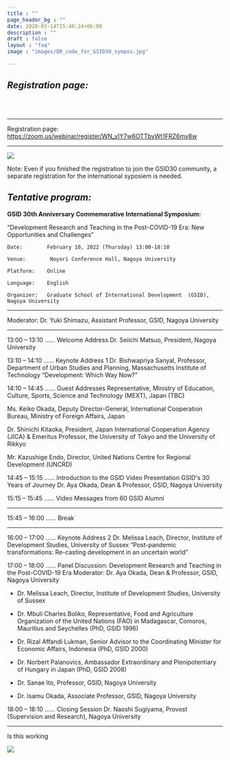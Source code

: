 ```yaml
---
title : ""
page_header_bg : ""
date: 2020-03-14T15:40:24+06:00
description : ""
draft : false
layout : "faq"
image : "images/QR_code_for_GSID30_sympos.jpg"

---
```


## _Registration page:_ 

<br><br>
- - - - - - - - - - - - - - -- - - - - - - - - - - - -
Registration page: <https://zoom.us/webinar/register/WN_vIY7w6OTTbyWt1FRZ6my8w>
- - - - - - - - - - - - - - -- - - - - - - - - - - - -

<img src="https://monosnap.com/image/L2E4IiOMEYwuoo7sYb7KZbN0lVMILb"/>


Note: Even if you finished the registration to join the GSID30 community, a separate registration for the international syposiem is needed.  

## _Tentative program:_ 

**GSID 30th Anniversary Commemorative International Symposium:**

“Development Research and Teaching in the Post-COVID-19 Era: New Opportunities and Challenges”

	Date: 	     February 10, 2022 (Thursday) 13:00-18:10

	Venue:	      Noyori Conference Hall, Nagoya University

	Platform:	 Online

	Language:	 English

	Organizer:	 Graduate School of International Development  (GSID), Nagoya University

- - - - - - - - - - - - - - -- - - - - - - - - - - - -

Moderator: Dr. Yuki Shimazu, Assistant Professor, GSID, Nagoya University

- - - - - - - - - - - - - - -- - - - - - - - - - - - -

13:00 – 13:10 …… Welcome Address
Dr. Seiichi Matsuo, President, Nagoya University

13:10 – 14:10 …… Keynote Address 1
Dr. Bishwapriya Sanyal, Professor, Department of Urban Studies and Planning, Massachusetts Institute of Technology
“Development: Which Way Now?”

14:10 – 14:45 …… Guest Addresses
Representative, Ministry of Education, Culture, Sports, Science and Technology (MEXT), Japan (TBC)

Ms. Keiko Okada, Deputy Director-General, International Cooperation Bureau, Ministry of Foreign Affairs, Japan

Dr. Shinichi Kitaoka, President, Japan International Cooperation Agency (JICA) & Emeritus Professor, the University of Tokyo and the University of Rikkyo

Mr. Kazushige Endo, Director, United Nations Centre for Regional Development (UNCRD)


14:45 – 15:15 …… Introduction to the GSID
Video Presentation
GSID's 30 Years of Journey
Dr. Aya Okada, Dean & Professor, GSID, Nagoya University

15:15 – 15:45 …… Video Messages from 60 GSID Alumni

- - - - - - - - - - - - - - -- - - - - - - - - - - - -
15:45 – 16:00 …… Break
- - - - - - - - - - - - - - -- - - - - - - - - - - - -

16:00 – 17:00 …… Keynote Address 2
Dr. Melissa Leach, Director, Institute of Development Studies, University of Sussex
“Post-pandemic transformations: Re-casting development in an uncertain world”

17:00 – 18:00 …… Panel Discussion: Development Research and Teaching in the  Post-COVID-19 Era
Moderator: Dr. Aya Okada, Dean & Professor, GSID, Nagoya University

- Dr. Melissa Leach, Director, Institute of Development Studies, University of Sussex

- Dr. Mbuli Charles Boliko, Representative, Food and Agriculture Organization of the United Nations (FAO) in Madagascar, Comoros, Mauritius and Seychelles (PhD, GSID 1996)

- Dr. Rizal Affandi Lukman, Senior Advisor to the Coordinating Minister for Economic Affairs, Indonesia (PhD, GSID 2000)

- Dr. Norbert Palanovics, Ambassador Extraordinary and Plenipotentiary of Hungary in Japan (PhD, GSID 2008)

- Dr. Sanae Ito, Professor, GSID, Nagoya University

- Dr. Isamu Okada, Associate Professor, GSID, Nagoya University

18:00 – 18:10 …… Closing Session
Dr. Naoshi Sugiyama, Provost (Supervision and Research), Nagoya University

- - - - - - - - - - - - - - -- - - - - - - - - - - - -


Is this working

![](images/QR_code_for_GSID30_sympos.jpgs)